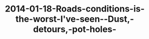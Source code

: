 ---
layout: blog
title: 2014-01-18-Roads-conditions-is-the-worst-I've-seen--Dust,-detours,-pot-holes-
category: blog
lat: 12.03998
lng: 104.98646
image: https://s3-us-west-2.amazonaws.com/travels2013/2014-01-18 22:52:45 PST.jpg
observation: 20140118225245PST
---